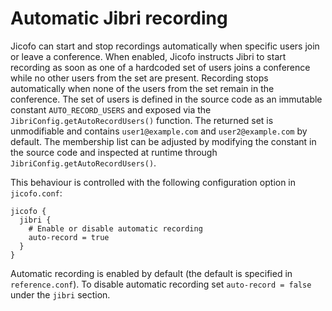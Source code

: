 # Automatic Jibri recording

Jicofo can start and stop recordings automatically when specific users join or
leave a conference. When enabled, Jicofo instructs Jibri to start recording as
soon as one of a hardcoded set of users joins a conference while no other users
from the set are present. Recording stops automatically when none of the users
from the set remain in the conference. The set of users is defined in the
source code as an immutable constant `AUTO_RECORD_USERS` and exposed via the
`JibriConfig.getAutoRecordUsers()` function. The returned set is unmodifiable
and contains `user1@example.com` and `user2@example.com` by default. The
membership list can be adjusted by modifying the constant in the source code
and inspected at runtime through `JibriConfig.getAutoRecordUsers()`.

This behaviour is controlled with the following configuration option in
`jicofo.conf`:

```
jicofo {
  jibri {
    # Enable or disable automatic recording
    auto-record = true
  }
}
```

Automatic recording is enabled by default (the default is specified in
`reference.conf`). To disable automatic recording set `auto-record = false`
under the `jibri` section.
